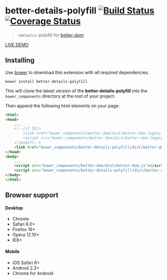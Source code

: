 # better-details-polyfill [![Build Status][travis-image]][travis-url] [![Coverage Status][coveralls-image]][coveralls-url]
> `<details>` polyfill for [better-dom](https://github.com/chemerisuk/better-dom)

[LIVE DEMO](http://chemerisuk.github.io/better-details-polyfill/)

## Installing
Use [bower](http://bower.io/) to download this extension with all required dependencies.

    bower install better-details-polyfill

This will clone the latest version of the __better-details-polyfill__ into the `bower_components` directory at the root of your project.

Then append the following html elements on your page:

```html
<html>
<head>
    ...
    <!--[if IE]>
        <link href="bower_components/better-dom/dist/better-dom-legacy.htc" rel="htc"/>
        <script src="bower_components/better-dom/dist/better-dom-legacy.js"></script>
    <![endif]-->
    <link href="bower_components/better-details-polyfill/dist/better-details-polyfill.css" rel="stylesheet"/>
</head>
<body>
    ...
    <script src="bower_components/better-dom/dist/better-dom.js"></script>
    <script src="bower_components/better-details-polyfill/dist/better-details-polyfill.js"></script>
</body>
</html>
```

## Browser support
#### Desktop
* Chrome
* Safari 6.0+
* Firefox 16+
* Opera 12.10+
* IE8+

#### Mobile
* iOS Safari 6+
* Android 2.3+
* Chrome for Android

[travis-url]: http://travis-ci.org/chemerisuk/better-details-polyfill
[travis-image]: https://api.travis-ci.org/chemerisuk/better-details-polyfill.png?branch=master

[coveralls-url]: https://coveralls.io/r/chemerisuk/better-details-polyfill
[coveralls-image]: https://coveralls.io/repos/chemerisuk/better-details-polyfill/badge.png?branch=master